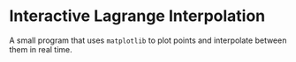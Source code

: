 # Interactive Lagrange Interpolation
A small program that uses `matplotlib` to plot points and interpolate between them in real time.
